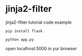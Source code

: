 # jinja2-filter
jinja2-filter tutorial code example

    pip install flask

    python app.py

open localhost:5000 in yur browser
